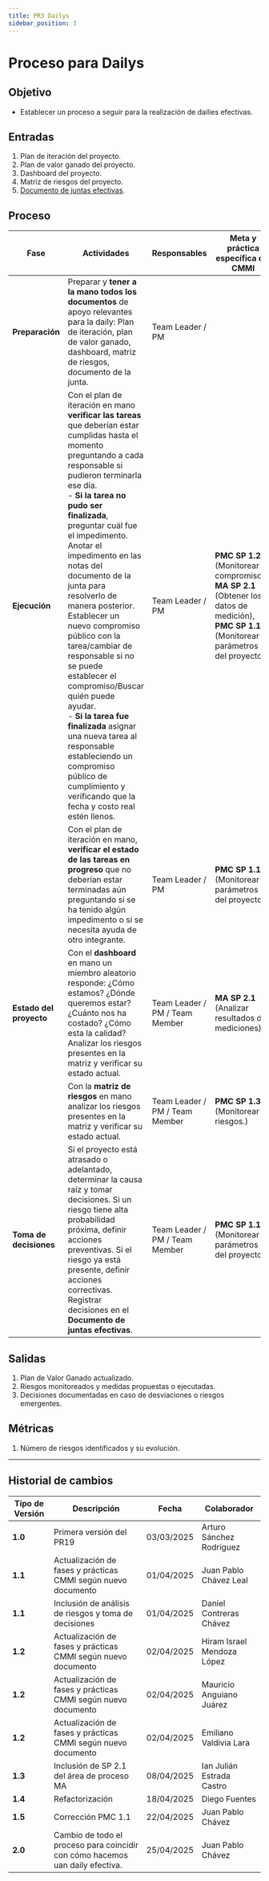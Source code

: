 ```yaml
---
title: PR3 Dailys
sidebar_position: 3
---
```


# Proceso para Dailys

## Objetivo

- Establecer un proceso a seguir para la realización de dailies efectivas.

## Entradas

1. Plan de iteración del proyecto.
2. Plan de valor ganado del proyecto.
3. Dashboard del proyecto.
4. Matriz de riesgos del proyecto.
5. [Documento de juntas efectivas](https://docs.google.com/document/d/1kQ_WNJF6ZAqBEqnu3a1I7ls6aLCqXvPdEHlpKwQGfEM/edit?usp=drive_link).



## Proceso

| Fase                     | Actividades | Responsables | Meta y práctica específica del CMMI |
|--------------------------|-------------|--------------|--------------------------------------|
|   **Preparación**    | Preparar y **tener a la mano todos los documentos** de apoyo relevantes para la daily: Plan de iteración, plan de valor ganado, dashboard, matriz de riesgos, documento de la junta. | Team Leader / PM |  |
| **Ejecución** | Con el plan de iteración en mano **verificar las tareas** que deberían estar cumplidas hasta el momento preguntando a cada responsable si pudieron terminarla ese día. <br/> - **Si la tarea no pudo ser finalizada**, preguntar cuál fue el impedimento. Anotar el impedimento en las notas del documento de la junta para resolverlo de manera posterior. Establecer un nuevo compromiso público con la tarea/cambiar de responsable si no se puede establecer el compromiso/Buscar quién puede ayudar. <br/> - **Si la tarea fue finalizada** asignar una nueva tarea al responsable estableciendo un compromiso público de cumplimiento y verificando que la fecha y costo real estén llenos. | Team Leader / PM | **PMC SP 1.2** (Monitorear compromisos), **MA SP 2.1** (Obtener los datos de medición), **PMC SP 1.1** (Monitorear parámetros del proyecto) |
| | Con el plan de iteración en mano, **verificar el estado de las tareas en progreso** que no deberían estar terminadas aún preguntando si se ha tenido algún impedimento o si se necesita ayuda de otro integrante.  | Team Leader / PM | **PMC SP 1.1** (Monitorear parámetros del proyecto) |
| **Estado del proyecto** |  Con el **dashboard** en mano un miembro aleatorio responde:  ¿Cómo estamos?  ¿Dónde queremos estar?  ¿Cuánto nos ha costado? ¿Cómo esta la calidad? Analizar los riesgos presentes en la matriz y verificar su estado actual. | Team Leader / PM / Team Member | **MA SP 2.1** (Analizar resultados de mediciones) |
|  |  Con la **matriz de riesgos** en mano analizar los riesgos presentes en la matriz y verificar su estado actual. | Team Leader / PM / Team Member | **PMC SP 1.3** (Monitorear riesgos.) |
| **Toma de decisiones** |  Si el proyecto está atrasado o adelantado, determinar la causa raíz y tomar decisiones.  Si un riesgo tiene alta probabilidad próxima, definir acciones preventivas. Si el riesgo ya está presente, definir acciones correctivas. Registrar decisiones en el **Documento de juntas efectivas**. | Team Leader / PM / Team Member | **PMC SP 1.1** (Monitorear parámetros del proyecto) |

## Salidas

1. Plan de Valor Ganado actualizado.
2. Riesgos monitoreados y medidas propuestas o ejecutadas.
3. Decisiones documentadas en caso de desviaciones o riesgos emergentes.

## Métricas
1. Número de riesgos identificados y su evolución.

---

## Historial de cambios

| **Tipo de Versión** | **Descripción** | **Fecha** | **Colaborador** |
| ------------------- | --------------- | --------- | --------------- |
| **1.0** | Primera versión del PR19    | 03/03/2025 | Arturo Sánchez Rodríguez |
| **1.1** | Actualización de fases y prácticas CMMI según nuevo documento | 01/04/2025 | Juan Pablo Chávez Leal |
| **1.1** | Inclusión de análisis de riesgos y toma de decisiones | 01/04/2025 | Daniel Contreras Chávez |
| **1.2** | Actualización de fases y prácticas CMMI según nuevo documento | 02/04/2025 | Hiram Israel Mendoza López |
| **1.2** | Actualización de fases y prácticas CMMI según nuevo documento | 02/04/2025 | Mauricio Anguiano Juárez |
| **1.2** | Actualización de fases y prácticas CMMI según nuevo documento | 02/04/2025 | Emiliano Valdivia Lara |
| **1.3** | Inclusión de SP 2.1 del área de proceso MA | 08/04/2025 | Ian Julián Estrada Castro |
| **1.4** | Refactorización | 18/04/2025 | Diego Fuentes |
| **1.5** | Corrección PMC 1.1 | 22/04/2025 | Juan Pablo Chávez |
| **2.0** | Cambio de todo el proceso para coincidir con cómo hacemos uan daily efectiva. | 25/04/2025 | Juan Pablo Chávez |